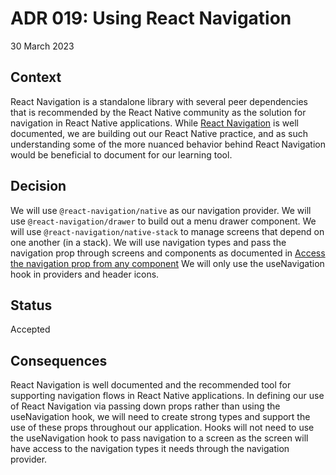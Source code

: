 # ADR 019: Using React Navigation

30 March 2023

## Context

React Navigation is a standalone library with several peer dependencies that is recommended by the React Native community as the solution for navigation in React Native applications. While [React Navigation](https://reactnavigation.org/docs/getting-started/) is well documented, we are building out our React Native practice, and as such understanding some of the more nuanced behavior behind React Navigation would be beneficial to document for our learning tool.

## Decision

We will use `@react-navigation/native` as our navigation provider.
We will use `@react-navigation/drawer` to build out a menu drawer component.
We will use `@react-navigation/native-stack` to manage screens that depend on one another (in a stack).
We will use navigation types and pass the navigation prop through screens and components as documented in [Access the navigation prop from any component](https://reactnavigation.org/docs/connecting-navigation-prop)
We will only use the useNavigation hook in providers and header icons.

## Status

Accepted

## Consequences

React Navigation is well documented and the recommended tool for supporting navigation flows in React Native applications.
In defining our use of React Navigation via passing down props rather than using the useNavigation hook, we will need to create strong types and support the use of these props throughout our application. Hooks will not need to use the useNavigation hook to pass navigation to a screen as the screen will have access to the navigation types it needs through the navigation provider.
